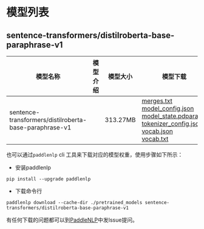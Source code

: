#  模型列表

## sentence-transformers/distilroberta-base-paraphrase-v1

| 模型名称 | 模型介绍 | 模型大小  | 模型下载 |
| --- | --- | --- | --- |
|sentence-transformers/distilroberta-base-paraphrase-v1|  | 313.27MB | [merges.txt](https://bj.bcebos.com/paddlenlp/models/community/sentence-transformers/distilroberta-base-paraphrase-v1/merges.txt)<br>[model_config.json](https://bj.bcebos.com/paddlenlp/models/community/sentence-transformers/distilroberta-base-paraphrase-v1/model_config.json)<br>[model_state.pdparams](https://bj.bcebos.com/paddlenlp/models/community/sentence-transformers/distilroberta-base-paraphrase-v1/model_state.pdparams)<br>[tokenizer_config.json](https://bj.bcebos.com/paddlenlp/models/community/sentence-transformers/distilroberta-base-paraphrase-v1/tokenizer_config.json)<br>[vocab.json](https://bj.bcebos.com/paddlenlp/models/community/sentence-transformers/distilroberta-base-paraphrase-v1/vocab.json)<br>[vocab.txt](https://bj.bcebos.com/paddlenlp/models/community/sentence-transformers/distilroberta-base-paraphrase-v1/vocab.txt) |

也可以通过`paddlenlp` cli 工具来下载对应的模型权重，使用步骤如下所示：

* 安装paddlenlp

```shell
pip install --upgrade paddlenlp
```

* 下载命令行

```shell
paddlenlp download --cache-dir ./pretrained_models sentence-transformers/distilroberta-base-paraphrase-v1
```

有任何下载的问题都可以到[PaddleNLP](https://github.com/PaddlePaddle/PaddleNLP)中发Issue提问。